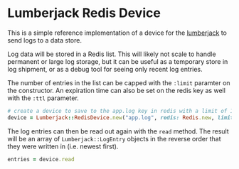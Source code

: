 # Lumberjack Redis Device

This is a simple reference implementation of a device for the [lumberjack](https://github.com/bdurand/lumberjack) to send logs to a data store.

Log data will be stored in a Redis list. This will likely not scale to handle permanent or large log storage, but it can be useful as a temporary store in log shipment, or as a debug tool for seeing only recent log entries.

The number of entries in the list can be capped with the `:limit` paramter on the constructor. An expiration time can also be set on the redis key as well with the `:ttl` parameter.

```ruby
# create a device to save to the app.log key in redis with a limit of 1000 entries that expires one hour after the last write.
device = Lumberjack::RedisDevice.new("app.log", redis: Redis.new, limit: 1000, ttl: 3600)
```

The log entries can then be read out again with the `read` method. The result will be an array of `Lumberjack::LogEntry` objects in the reverse order that they were written in (i.e. newest first).

```ruby
entries = device.read
```
